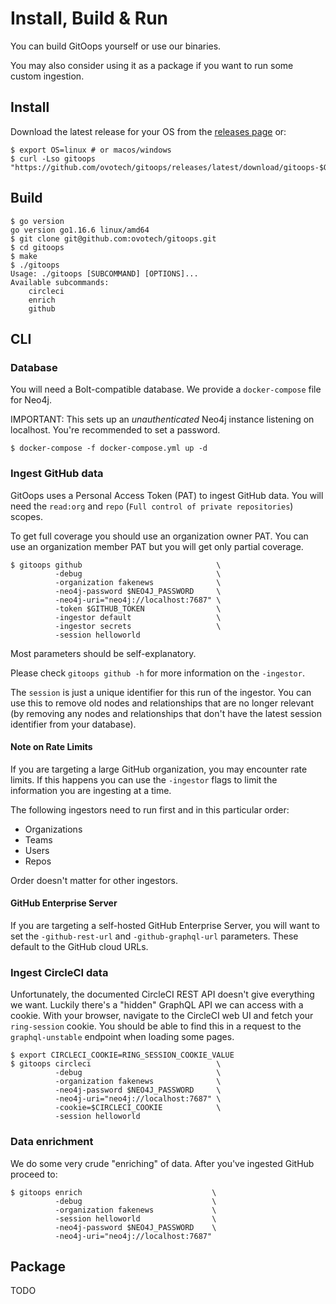 # Install, Build & Run

You can build GitOops yourself or use our binaries.

You may also consider using it as a package if you want to run some custom ingestion.

## Install

Download the latest release for your OS from the [releases page](https://github.com/ovotech/gitoops/releases/latest) or:

```
$ export OS=linux # or macos/windows
$ curl -Lso gitoops "https://github.com/ovotech/gitoops/releases/latest/download/gitoops-$OS"
```

## Build

```
$ go version
go version go1.16.6 linux/amd64
$ git clone git@github.com:ovotech/gitoops.git
$ cd gitoops
$ make
$ ./gitoops
Usage: ./gitoops [SUBCOMMAND] [OPTIONS]...
Available subcommands:
	circleci
	enrich
	github
```

## CLI

### Database

You will need a Bolt-compatible database. We provide a `docker-compose` file for Neo4j.

IMPORTANT: This sets up an _unauthenticated_ Neo4j instance listening on localhost. You're recommended to set a password.

```
$ docker-compose -f docker-compose.yml up -d
```

### Ingest GitHub data

GitOops uses a Personal Access Token (PAT) to ingest GitHub data. You will need the `read:org` and `repo` (`Full control of private repositories`) scopes.

To get full coverage you should use an organization owner PAT. You can use an organization member PAT but you will get only partial coverage.

```
$ gitoops github                              \
          -debug                              \
          -organization fakenews              \
          -neo4j-password $NEO4J_PASSWORD     \
          -neo4j-uri="neo4j://localhost:7687" \
          -token $GITHUB_TOKEN                \
          -ingestor default                   \
          -ingestor secrets                   \
          -session helloworld
```

Most parameters should be self-explanatory.

Please check `gitoops github -h` for more information on the `-ingestor`.

The `session` is just a unique identifier for this run of the ingestor. You can use this to remove old nodes and relationships that are no longer relevant (by removing any nodes and relationships that don't have the latest session identifier from your database).

#### Note on Rate Limits

If you are targeting a large GitHub organization, you may encounter rate limits. If this happens you can use the `-ingestor` flags to limit the information you are ingesting at a time.

The following ingestors need to run first and in this particular order:

- Organizations
- Teams
- Users
- Repos

Order doesn't matter for other ingestors.

#### GitHub Enterprise Server

If you are targeting a self-hosted GitHub Enterprise Server, you will want to set the `-github-rest-url` and `-github-graphql-url` parameters. These default to the GitHub cloud URLs.

### Ingest CircleCI data

Unfortunately, the documented CircleCI REST API doesn't give everything we want. Luckily there's a "hidden" GraphQL API we can access with a cookie. With your browser, navigate to the CircleCI web UI and fetch your `ring-session` cookie. You should be able to find this in a request to the `graphql-unstable` endpoint when loading some pages.

```
$ export CIRCLECI_COOKIE=RING_SESSION_COOKIE_VALUE
$ gitoops circleci                            \
          -debug                              \
          -organization fakenews              \
          -neo4j-password $NEO4J_PASSWORD     \
          -neo4j-uri="neo4j://localhost:7687" \
          -cookie=$CIRCLECI_COOKIE            \
          -session helloworld
```

### Data enrichment

We do some very crude "enriching" of data. After you've ingested GitHub proceed to:

```
$ gitoops enrich                             \
          -debug                             \
          -organization fakenews             \
          -session helloworld                \
          -neo4j-password $NEO4J_PASSWORD    \
          -neo4j-uri="neo4j://localhost:7687"
```

## Package

TODO
